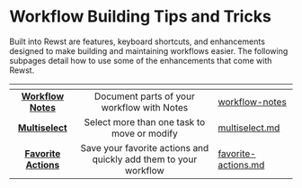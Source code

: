 # Workflow Building Tips and Tricks

Built into Rewst are features, keyboard shortcuts, and enhancements designed to make building and maintaining workflows easier. The following subpages detail how to use some of the enhancements that come with Rewst.

<table data-view="cards"><thead><tr><th align="center"></th><th align="center"></th><th data-hidden data-card-target data-type="content-ref"></th></tr></thead><tbody><tr><td align="center"><a href="workflow-notes/"><strong>Workflow Notes</strong></a></td><td align="center">Document parts of your workflow with Notes</td><td><a href="workflow-notes/">workflow-notes</a></td></tr><tr><td align="center"><a href="multiselect.md"><strong>Multiselect</strong></a></td><td align="center">Select more than one task to move or modify</td><td><a href="multiselect.md">multiselect.md</a></td></tr><tr><td align="center"><a href="https://app.gitbook.com/o/mdGoyUomPKsvu1TSazxc/s/AQQ1EHVcEsGKBPVHmiav/~/changes/134/documentation/workflows/workflow-building-tips-and-tricks/favorite-actions/~/details"><strong>Favorite Actions</strong></a></td><td align="center">Save your favorite actions and quickly add them to your workflow</td><td><a href="favorite-actions.md">favorite-actions.md</a></td></tr></tbody></table>
